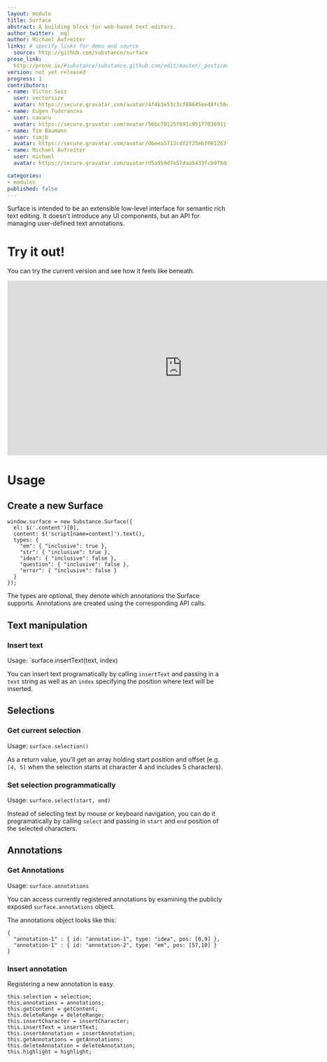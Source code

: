 ```yaml
---
layout: module
title: Surface
abstract: A building block for web-based text editors.
author_twitter: _mql
author: Michael Aufreiter
links: # specify links for demo and source
  source: http://github.com/substance/surface
prose_link:
  http://prose.io/#substance/substance.github.com/edit/master/_posts/modules/0100-01-04-surface.md
version: not yet released
progress: 1
contributors:
- name: Victor Saiz
  user: vectorsize
  avatar: https://secure.gravatar.com/avatar/4f4b3e53c3cf88845ee48fc50ccf3593?d=https://a248.e.akamai.net/assets.github.com%2Fimages%2Fgravatars%2Fgravatar-140.png
- name: Eugen Tudorancea
  user: navaru
  avatar: https://secure.gravatar.com/avatar/56bc79125f691c951f7036911f2c24d8?d=https://a248.e.akamai.net/assets.github.com%2Fimages%2Fgravatars%2Fgravatar-140.png
- name: Tim Baumann
  user: timjb
  avatar: https://secure.gravatar.com/avatar/d6eea5713cdf2f25ebf001263fbaa9f4?d=https://a248.e.akamai.net/assets.github.com%2Fimages%2Fgravatars%2Fgravatar-140.png
- name: Michael Aufreiter
  user: michael
  avatar: https://secure.gravatar.com/avatar/d5a959d7e57daa5433fcb9f8da40be4b?d=https://a248.e.akamai.net/assets.github.com%2Fimages%2Fgravatars%2Fgravatar-140.png

categories:
- modules
published: false
---
```


Surface is intended to be an extensible low-level interface for semantic rich text editing. It doesn't introduce any UI components, but an API for managing user-defined text annotations.

# Try it out!

You can try the current version and see how it feels like beneath.

<iframe width="800" height="400" frameborder="0" scrolling="no" src="http://interior.substance.io/surface/">
</iframe>

# Usage

## Create a new Surface

    window.surface = new Substance.Surface({
      el: $('.content')[0],
      content: $('script[name=content]').text(),
      types: {
        "em": { "inclusive": true },
        "str": { "inclusive": true },
        "idea": { "inclusive": false },
        "question": { "inclusive": false },
        "error": { "inclusive": false }
      }
    });
        
The types are optional, they denote which annotations the Surface supports. Annotations are created using the corresponding API calls.

## Text manipulation

### Insert text

Usage: `surface.insertText(text, index)

You can insert text programatically by calling `insertText` and passing in a `text` string as well as an `index` specifying the position where text will be inserted.

## Selections

### Get current selection

Usage: `surface.selection()`

As a return value, you'll get an array holding start position and offset (e.g. `[4, 5]` when the selection starts at character 4 and includes 5 characters).

### Set selection programmatically

Usage: `surface.select(start, end)`

Instead of selecting text by mouse or keyboard navigation, you can do it programatically by calling `select` and passing in `start` and `end` position of the selected characters.

## Annotations

### Get Annotations

Usage: `surface.annotations`

You can access currently registered annotations by examining the publicly exposed `surface.annotations` object.

The annotations object looks like this:

	{
      "annotation-1" : { id: "annotation-1", type: "idea", pos: [0,9] },
      "annotation-1" : { id: "annotation-2", type: "em", pos: [57,10] }
    }


### Insert annotation

Registering a new annotation is easy.




    this.selection = selection;
    this.annotations = annotations;
    this.getContent = getContent;
    this.deleteRange = deleteRange;
    this.insertCharacter = insertCharacter;
    this.insertText = insertText;
    this.insertAnnotation = insertAnnotation;
    this.getAnnotations = getAnnotations;
    this.deleteAnnotation = deleteAnnotation;
    this.highlight = highlight;